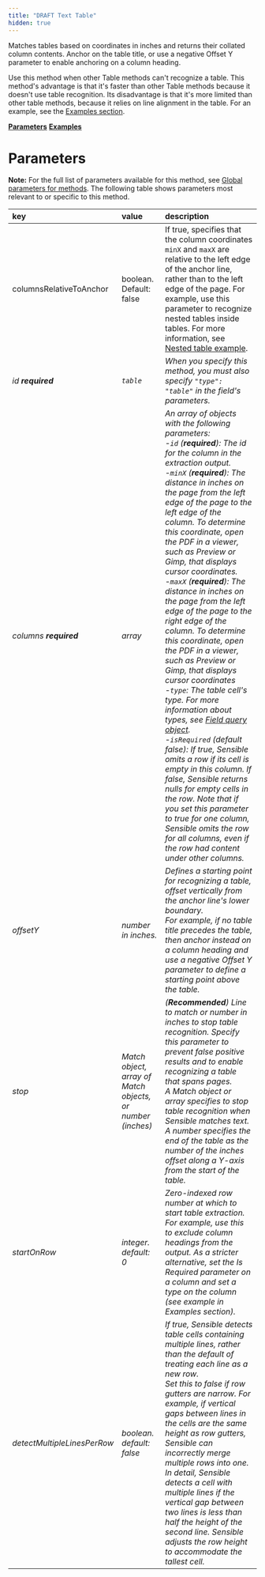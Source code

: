 ```yaml
---
title: "DRAFT Text Table"
hidden: true
---
```

Matches tables based on coordinates in inches and returns their collated column contents.  Anchor on the table title, or use a negative Offset Y parameter to enable anchoring on a column heading.

Use this method when other Table methods can't recognize a table. This method's advantage is that it's faster than other Table methods because it doesn't use table recognition. Its disadvantage is that it's more limited than other table methods, because it relies on line alignment in the table. For an example, see the [Examples section](doc:text-table#examples).

[**Parameters**](doc:text-table#parameters)
[**Examples**](doc:text-table#examples)

Parameters
=====

**Note:** For the full list of parameters available for this method, see [Global parameters for methods](doc:method#global-parameters-for-methods). The following table shows parameters most relevant to or specific to this method.

| key                         | value                                                      | description                                                  |
| :-------------------------- | :--------------------------------------------------------- | :----------------------------------------------------------- |
| columnsRelativeToAnchor     | boolean. Default: false                                    | If true, specifies that the column coordinates `minX` and `maxX` are relative to the left edge of the anchor line, rather than to the left edge of the page. For example, use this parameter to recognize nested tables inside tables. For more information, see [Nested table example](doc:sections-example-nested-table). |
| *id **required***           | *`table`*                                                  | *When you specify this method, you must also specify `"type": "table"` in the field's parameters.* |
| *columns **required***      | *array*                                                    | *An array of objects with the following parameters:<br/> -`id` (**required**): The id for the column in the extraction output.<br/> -`minX` (**required**):  The distance in inches on the page from the left edge of the page to the left edge of the column. To determine this coordinate, open the PDF in a viewer, such as Preview or Gimp, that displays cursor coordinates.  <br/>  -`maxX` (**required**):  The distance in inches on the page from the left edge of the page to the right edge of the column. To determine this coordinate, open the PDF in a viewer, such as Preview or Gimp, that displays cursor coordinates <br/>  -`type`: The table cell's type. For more information about types, see [Field query object](doc:field-query-object).<br/>   -`isRequired` (default false):  If true, Sensible omits a row if its cell is empty in this column. If false, Sensible returns nulls for empty cells in the row. Note that if you set this parameter to true for one column, Sensible omits the row for all columns, even if the row had content under other columns.* |
| *offsetY*                   | *number in inches.*                                        | *Defines a starting point for recognizing a table, offset vertically from the anchor line's lower boundary. <br/>For example, if no table title precedes the table, then anchor instead on a column heading and use a negative Offset Y parameter to define a starting point above the table.* |
| *stop*                      | *Match object, array of Match objects, or number (inches)* | *(**Recommended**) Line to match or number in inches to stop table recognition.  Specify this parameter to prevent false positive results and to enable recognizing a table that spans pages.<br/>  A Match object or array specifies to stop table recognition when Sensible matches text.<br/> A number specifies the end of the table as the number of the inches offset along a Y-axis from the start of the table.* |
| *startOnRow*                | *integer. default: 0*                                      | *Zero-indexed row number at which to start table extraction. For example, use this to exclude column headings from the output. As a stricter alternative, set the Is Required parameter on a column and set a type on the column (see example in Examples section).* |
| *detectMultipleLinesPerRow* | *boolean. default: false*                                  | *If true, Sensible detects table cells containing multiple lines, rather than the default of treating each line as a new row.<br/>Set this to false if row gutters are narrow. For example, if vertical gaps between lines in the cells are the same height as row gutters, Sensible can incorrectly merge multiple rows into one. In detail, Sensible detects a cell with multiple lines if the vertical gap between two lines is less than half the height of the second line. Sensible adjusts the row height to accommodate the tallest cell.* |











